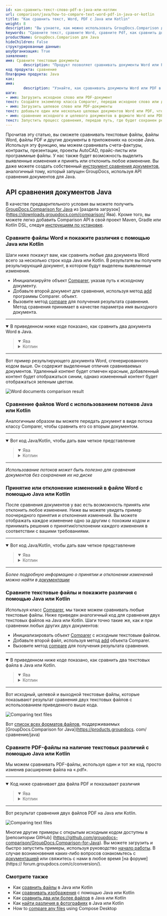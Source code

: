 ```yaml
---
id: как-сравнить-текст-слово-pdf-в-java-или-котлин
url: comparison/java/how-to-compare-text-word-pdf-in-java-or-kotlin
title: "Как сравнить текст, Word, PDF с Java или Kotlin"
weight: 8
description: "Вы узнаете, как можно использовать GroupDocs.Comparison для Java в своей работе при сравнении файлов Text, Word и PDF, чтобы увидеть различия. Ознакомьтесь с конфигурацией чувствительности к сравнению файлов и другими вариантами использования API GroupDocs.Comparison."
keywords: "Сравните текст, сравните Word, сравните Pdf, как сравнить документы в Java, Kotlin"
productName: GroupDocs.Comparison для Java
hideChildren: False
структурированные данные:
шоуОрганизация: True
заявление:
имя: Сравните текстовые документы
        description: "Продукт позволяет сравнивать документы Word или PDF."
код продукта: сравнение
Платформа продукта: Java
как:
имя:
        description: "Узнайте, как сравнивать документы Word или PDF в проекте Java или Kotlin."
шаги:
- имя: Загрузить исходное слово или PDF-документ
текст: Создайте экземпляр класса Comparer, передав исходное слово или документ PDF в качестве параметра конструктора.
- имя: Загрузить целевое слово или PDF-документы
текст: добавьте один или несколько целевых документов Word или PDF, чтобы сравнить их с исходным.
- имя: сравнение исходного и целевого документов в формате Word или PDF.
текст: Запустить процесс сравнения, передав путь, где будет сохранен результат сравнения
---
```

Прочитав эту статью, вы сможете сравнивать текстовые файлы, файлы Word, файлы PDF и другие документы в приложениях на основе Java. Используя эту функцию, мы можем сравнивать счета-фактуры, контракты, презентации, проекты AutoCAD, прайс-листы или программные файлы. У нас также будет возможность выделить выявленные изменения и принять или отклонить любое изменение. Вы даже можете создать собственный [инструмент сравнения документов](https://products.groupdocs.app/comparison/total), аналогичный тому, который запущен GroupDocs, используя API сравнения документов для Java.

## API сравнения документов Java

В качестве предварительного условия вы можете получить [GroupDocs.Comparison for Java](https://products.groupdocs.com/comparison/java) из [раздела загрузок](https://downloads.groupdocs.com/comparison/ Ява). Кроме того, вы можете легко добавить Comparison API в свой проект Maven, Gradle или Kotlin DSL, следуя [инструкциям по установке](/comparison/java/installation/).

### Сравните файлы Word и покажите различия с помощью Java или Kotlin

Шаги ниже покажут вам, как сравнить любые два документа Word всего за несколько строк кода Java или Kotlin. В результате вы получите результирующий документ, в котором будут выделены выявленные изменения.

* Инициализируйте объект [Comparer](https://apireference.groupdocs.com/comparison/java/com.groupdocs.comparison/Comparer), указав путь к исходному документу.
* Добавьте второй документ для сравнения, используя метод [add](https://apireference.groupdocs.com/comparison/java/com.groupdocs.comparison/Comparer#add(java.io.InputStream...)) программы Comparer. объект.
* Вызовите метод [compare](https://apireference.groupdocs.com/comparison/java/com.groupdocs.comparison/Comparer#compare(java.io.OutputStream)) для получения результата сравнения. Метод сравнения принимает в качестве параметра имя выходного документа.

---

<details open><summary>В приведенном ниже коде показано, как сравнить два документа Word в Java.</summary><blockquote>
<details open><summary>Ява</summary>

<script src="https://gist.github.com/groupdocs-comparison-gists/e449c06565647b3cdaed7511da401478.js"></script>

</details>

<details><summary>Котлин</summary>

<script src="https://gist.github.com/groupdocs-comparison-gists/fdc16a21af9b8d6900d1a369b3c1cafd.js"></script>

</details>
</blockquote></details>

---

Вот пример результирующего документа Word, сгенерированного кодом выше. Он содержит выделенные отличия сравниваемых документов. Удаленный контент будет отмечен красным, добавленный контент будет отображаться синим, однако измененный контент будет отображаться зеленым цветом.

![Word documents comparison result](comparison/java/images/how-to-compare-documents.png)

### Сравнение файлов Word с использованием потоков Java или Kotlin

Аналогичным образом вы можете передать документ в виде потока классу Comparer, чтобы сравнить его со вторым документом.

---

<details open><summary>Вот код Java/Kotlin, чтобы дать вам четкое представление</summary><blockquote>
<details open><summary>Ява</summary>

<script src="https://gist.github.com/groupdocs-comparison-gists/6afc74d39ca3045cc8c693c41907d76e.js"></script>

</details>

<details><summary>Котлин</summary>

<script src="https://gist.github.com/groupdocs-comparison-gists/37db39ac21988d21259ef7e8039a3298.js"></script>

</details>
</blockquote></details>

---

_Использование потоков может быть полезно для сравнения документов без сохранения их на диске_

### Принятие или отклонение изменений в файле Word с помощью Java или Kotlin

После сравнения документов у вас есть возможность принять или отклонить любое изменение. Ниже вы можете увидеть пример поочередного принятия и отклонения изменений. Вы можете отображать каждое изменение одно за другим с похожим кодом и принимать решения о принятии/отклонении каждого изменения в соответствии с вашими требованиями.

---

<details open><summary>Вот код Java/Kotlin, чтобы дать вам четкое представление</summary><blockquote>
<details open><summary>Ява</summary>

<script src="https://gist.github.com/groupdocs-comparison-gists/34d8fa500b337c43f968bf18fd8527a5.js"></script>

</details>

<details><summary>Котлин</summary>

<script src="https://gist.github.com/groupdocs-comparison-gists/f3b12253aafaf6c4a4a862b2ea206331.js"></script>

</details>
</blockquote></details>

---

_Более подробную информацию о принятии и отклонении изменений можно найти в [документации](https://docs.groupdocs.com/comparison/java/accept-or-reject-detected-changes/)_

### Сравните текстовые файлы и покажите различия с помощью Java или Kotlin

Используя класс [Comparer](https://apireference.groupdocs.com/comparison/java/com.groupdocs.comparison/Comparer), мы также можем сравнивать любые текстовые файлы. Ниже приведен аналогичный код для сравнения двух текстовых файлов на Java или Kotlin. Шаги точно такие же, как и при сравнении любых других двух документов:

* Инициализировать объект [Comparer](https://apireference.groupdocs.com/comparison/java/com.groupdocs.comparison/Comparer) с исходным текстовым файлом.
* Добавьте второй файл, используя метод [add](https://apireference.groupdocs.com/comparison/java/com.groupdocs.comparison/Comparer#add(java.io.InputStream...)) объекта Comparer.
* Вызовите метод [compare](https://apireference.groupdocs.com/comparison/java/com.groupdocs.comparison/Comparer#compare(java.io.OutputStream)) для получения результата сравнения.

---

<details open><summary>В приведенном ниже коде показано, как сравнить два текстовых файла в Java или Kotlin.</summary><blockquote>
<details open><summary>Ява</summary>

<script src="https://gist.github.com/groupdocs-comparison-gists/0ceff72d9ce7fb91f457bfb670852981.js"></script>

</details>

<details><summary>Котлин</summary>

<script src="https://gist.github.com/groupdocs-comparison-gists/46542d922b12c025aab2cd62486f8278.js"></script>

</details>
</blockquote></details>

---

Вот исходный, целевой и выходной текстовые файлы, которые показывают результат сравнения двух текстовых файлов с использованием приведенного выше кода.

![Comparing text files](comparison/java/images/how-to-compare-text-files.png)

Вот [список всех форматов файлов](https://docs.groupdocs.com/comparison/java/supported-document-formats/), поддерживаемых [GroupDocs.Comparison for Java](https://products.groupdocs. com/сравнение/java)

### Сравните PDF-файлы на наличие текстовых различий с помощью Java или Kotlin

Мы можем сравнивать PDF-файлы, используя один и тот же код, просто изменив расширение файла на «.pdf».

---

<details open><summary>Код ниже сравнивает два файла PDF и показывает различия</summary><blockquote>
<details open><summary>Ява</summary>

<script src="https://gist.github.com/groupdocs-comparison-gists/4a1f80dd89b4d12f62e8423e09733ea7.js"></script>

</details>

<details><summary>Котлин</summary>

<script src="https://gist.github.com/groupdocs-comparison-gists/b0d4823f85f0ea9370dfbdd421664e90.js"></script>

</details>
</blockquote></details>

---

Вот результат сравнения двух файлов PDF на Java или Kotlin.

![Comparing text files](comparison/java/images/how-to-compare-pdf-files-using-java-or-kotlin.png)

Многие другие примеры с открытым исходным кодом доступны в [репозитории GitHub] (https://github.com/groupdocs-comparison/GroupDocs.Comparison-for-Java). Вы можете загрузить и быстро запустить примеры, используя руководство [начало работы](https://docs.groupdocs.com/comparison/java/getting-started/). В случае возникновения каких-либо вопросов ознакомьтесь с [документацией](https://docs.groupdocs.com/comparison/java/groupdocs-comparison-overview/) или свяжитесь с нами в любое время [на форуме](https:// forum.groupdocs.com/c/conversion/).

### Смотрите также

* Как [сравнить файлы](/comparison/java/how-to-compare-files-in-java-or-kotlin) в Java или Kotlin
* Как [сравнивать изображения](/comparison/java/how-to-compare-images-using-java-or-kotlin) с помощью Java или Kotlin
* Как [сравнить два или более файлов](/comparison/java/how-to-compare-two-or-more-files-in-java-or-kotlin) в Java или Kotlin
* Как [найти различия в фотографиях](/comparison/java/how-to-spot-photos-differences-in-java-or-kotlin) в Java или Kotlin
* How to [compare any files](/comparison/java/how-to-compare-any-files-using-compose-desktop) using Compose Desktop
